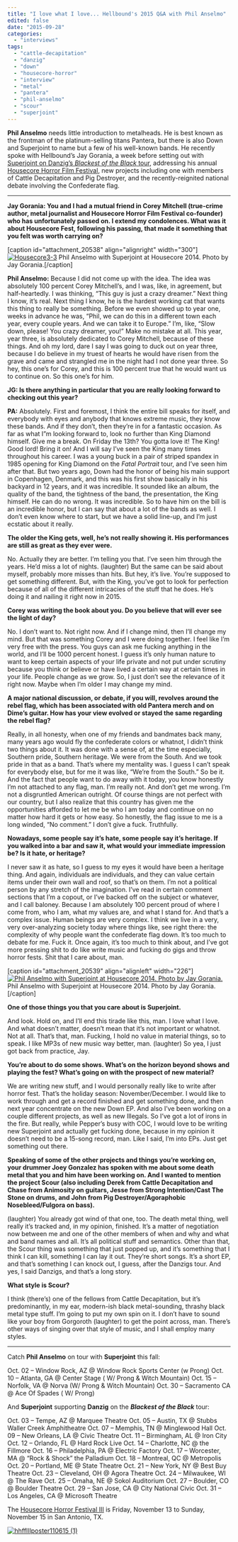 ```yaml
---
title: "I love what I love... Hellbound's 2015 Q&A with Phil Anselmo"
edited: false
date: "2015-09-28"
categories:
  - "interviews"
tags:
  - "cattle-decapitation"
  - "danzig"
  - "down"
  - "housecore-horror"
  - "interview"
  - "metal"
  - "pantera"
  - "phil-anselmo"
  - "scour"
  - "superjoint"
---
```


**Phil Anselmo** needs little introduction to metalheads. He is best known as the frontman of the platinum-selling titans Pantera, but there is also Down and Superjoint to name but a few of his well-known bands. He recently spoke with Hellbound’s Jay Gorania, a week before setting out with [Superjoint on Danzig’s _Blackest of the Black_ tour](http://www.philanselmo.com/new-dates-added-for-superjoint/), addressing his annual [Housecore Horror Film Festival](http://www.philanselmo.com/housecorehorror2015/), new projects including one with members of Cattle Decapitation and Pig Destroyer, and the recently-reignited national debate involving the Confederate flag.

* * *

**Jay Gorania: You and I had a mutual friend in Corey Mitchell (true-crime author, metal journalist and Housecore Horror Film Festival co-founder) who has unfortunately passed on. I extend my condolences. What was it about Housecore Fest, following his passing, that made it something that you felt was worth carrying on?**

\[caption id="attachment\_20538" align="alignright" width="300"\][![Housecore3-3](https://hellbound.ca/wp-content/uploads/2015/09/Housecore3-3-300x300.jpg)](https://hellbound.ca/wp-content/uploads/2015/09/Housecore3-3.jpg) Phil Anselmo with Superjoint at Housecore 2014. Photo by Jay Gorania.\[/caption\]

**Phil Anselmo:** Because I did not come up with the idea. The idea was absolutely 100 percent Corey Mitchell’s, and I was, like, in agreement, but half-heartedly. I was thinking, “This guy is just a crazy dreamer.” Next thing I know, it’s real. Next thing I know, he is the hardest working cat that wants this thing to really be something. Before we even showed up to year one, weeks in advance he was, “Phil, we can do this in a different town each year, every couple years. And we can take it to Europe.” I’m, like, “Slow down, please! You crazy dreamer, you!” Make no mistake at all. This year, year three, is absolutely dedicated to Corey Mitchell, because of these things. And oh my lord, dare I say I was going to duck out on year three, because I do believe in my truest of hearts he would have risen from the grave and came and strangled me in the night had I not done year three. So hey, this one’s for Corey, and this is 100 percent true that he would want us to continue on. So this one’s for him.

**JG: Is there anything in particular that you are really looking forward to checking out this year?**

**PA:** Absolutely. First and foremost, I think the entire bill speaks for itself, and everybody with eyes and anybody that knows extreme music, they know these bands. And if they don’t, then they’re in for a fantastic occasion. As far as what I”m looking forward to, look no further than King Diamond himself. Give me a break. On Friday the 13th? You gotta love it! The King! Good lord! Bring it on! And I will say I’ve seen the King many times throughout his career. I was a young buck in a pair of striped spandex in 1985 opening for King Diamond on the _Fatal Portrait_ tour, and I’ve seen him after that. But two years ago, Down had the honor of being his main support in Copenhagen, Denmark, and this was his first show basically in his backyard in 12 years, and it was incredible. It sounded like an album, the quality of the band, the tightness of the band, the presentation, the King himself. He can do no wrong. It was incredible. So to have him on the bill is an incredible honor, but I can say that about a lot of the bands as well. I don’t even know where to start, but we have a solid line-up, and I’m just ecstatic about it really.

**The older the King gets, well, he’s not really showing it. His performances are still as great as they ever were.**

No. Actually they are better. I’m telling you that. I’ve seen him through the years. He’d miss a lot of nights. (laughter) But the same can be said about myself, probably more misses than hits. But hey, it’s live. You’re supposed to get something different. But, with the King, you’ve got to look for perfection because of all of the different intricacies of the stuff that he does. He’s doing it and nailing it right now in 2015.

**Corey was writing the book about you. Do you believe that will ever see the light of day?**

No. I don’t want to. Not right now. And if I change mind, then I’ll change my mind. But that was something Corey and I were doing together. I feel like I’m very free with the press. You guys can ask me fucking anything in the world, and I’ll be 1000 percent honest. I guess it’s only human nature to want to keep certain aspects of your life private and not put under scrutiny because you think or believe or have lived a certain way at certain times in your life. People change as we grow. So, I just don’t see the relevance of it right now. Maybe when I’m older I may change my mind.

**A major national discussion, or debate, if you will, revolves around the rebel flag, which has been associated with old Pantera merch and on Dime’s guitar. How has your view evolved or stayed the same regarding the rebel flag?**

Really, in all honesty, when one of my friends and bandmates back many, many years ago would fly the confederate colors or whatnot, I didn’t think two things about it. It was done with a sense of, at the time especially, Southern pride, Southern heritage. We were from the South. And we took pride in that as a band. That’s where my mentality was. I guess I can’t speak for everybody else, but for me it was like, “We’re from the South.” So be it. And the fact that people want to do away with it today, you know honestly I’m not attached to any flag, man. I’m really not. And don’t get me wrong. I’m not a disgruntled American outright. Of course things are not perfect with our country, but I also realize that this country has given me the opportunities afforded to let me be who I am today and continue on no matter how hard it gets or how easy. So honestly, the flag issue to me is a long winded, “No comment.” I don’t give a fuck. Truthfully.

**Nowadays, some people say it’s hate, some people say it’s heritage. If you walked into a bar and saw it, what would your immediate impression be? Is it hate, or heritage?**

I never saw it as hate, so I guess to my eyes it would have been a heritage thing. And again, individuals are individuals, and they can value certain items under their own wall and roof, so that’s on them. I’m not a political person by any stretch of the imagination. I’ve read in certain comment sections that I’m a copout, or I’ve backed off on the subject or whatever, and I call baloney. Because I am absolutely 100 percent proud of where I come from, who I am, what my values are, and what I stand for. And that’s a complex issue. Human beings are very complex. I think we live in a very, very over-analyzing society today where things like, see right there: the complexity of why people want the confederate flag down. It’s too much to debate for me. Fuck it. Once again, it’s too much to think about, and I’ve got more pressing shit to do like write music and fucking do gigs and throw horror fests. Shit that I care about, man.

\[caption id="attachment\_20539" align="alignleft" width="226"\][![Phil Anselmo with Superjoint at Housecore 2014. Photo by Jay Gorania.](https://hellbound.ca/wp-content/uploads/2015/09/Housecore4-4-226x300.jpg)](https://hellbound.ca/wp-content/uploads/2015/09/Housecore4-4.jpg) Phil Anselmo with Superjoint at Housecore 2014. Photo by Jay Gorania.\[/caption\]

**One of those things you that you care about is Superjoint.**

And look. Hold on, and I’ll end this tirade like this, man. I love what I love. And what doesn’t matter, doesn’t mean that it’s not important or whatnot. Not at all. That’s that, man. Fucking, I hold no value in material things, so to speak. I like MP3s of new music way better, man. (laughter) So yea, I just got back from practice, Jay.

**You’re about to do some shows. What’s on the horizon beyond shows and playing the fest? What’s going on with the prospect of new material?**

We are writing new stuff, and I would personally really like to write after horror fest. That’s the holiday season: November/December. I would like to work through and get a record finished and get something done, and then next year concentrate on the new Down EP. And also I’ve been working on a couple different projects, as well as new Illegals. So I’ve got a lot of irons in the fire. But really, while Pepper’s busy with COC, I would love to be writing new Superjoint and actually get fucking done, because in my opinion it doesn’t need to be a 15-song record, man. Like I said, I’m into EPs. Just get something out there.

**Speaking of some of the other projects and things you’re working on, your drummer Joey Gonzalez has spoken with me about some death metal that you and him have been working on. And I wanted to mention the project Scour (also including Derek from Cattle Decapitation and Chase from Animosity on guitars, Jesse from Strong Intention/Cast The Stone on drums, and John from Pig Destroyer/Agoraphobic Nosebleed/Fulgora on bass).**

(laughter) You already got wind of that one, too. The death metal thing, well really it’s tracked and, in my opinion, finished. It’s a matter of negotiation now between me and one of the other members of when and why and what and band names and all. It’s all political stuff and semantics. Other than that, the Scour thing was something that just popped up, and it’s something that I think I can kill, something I can lay it out. They’re short songs. It’s a short EP, and that’s something I can knock out, I guess, after the Danzigs tour. And yes, I said Danzigs, and that’s a long story.

**What style is Scour?**

I think (there’s) one of the fellows from Cattle Decapitation, but it’s predominantly, in my ear, modern-ish black metal-sounding, thrashy black metal type stuff. I’m going to put my own spin on it. I don’t have to sound like your boy from Gorgoroth (laughter) to get the point across, man. There’s other ways of singing over that style of music, and I shall employ many styles.

* * *

Catch **Phil Anselmo** on tour with **Superjoint** this fall:

Oct. 02 – Window Rock, AZ @ Window Rock Sports Center (w Prong) Oct. 10 – Atlanta, GA @ Center Stage ( W/ Prong & Witch Mountain) Oct. 15 – Norfolk, VA @ Norva (W/ Prong & Witch Mountain) Oct. 30 – Sacramento CA @ Ace Of Spades ( W/ Prong)

And **Superjoint** supporting **Danzig** on the _**Blackest of the Black**_ tour:

Oct. 03 – Tempe, AZ @ Marquee Theatre Oct. 05 – Austin, TX @ Stubbs Waller Creek Amphitheatre Oct. 07 – Memphis, TN @ Minglewood Hall Oct. 09 – New Orleans, LA @ Civic Theatre Oct. 11 – Birmingham, AL @ Iron City Oct. 12 – Orlando, FL @ Hard Rock Live Oct. 14 – Charlotte, NC @ the Fillmore Oct. 16 – Philadelphia, PA @ Electric Factory Oct. 17 – Worcester, MA @ “Rock & Shock” the Palladium Oct. 18 – Montreal, QC @ Metropolis Oct. 20 – Portland, ME @ State Theatre Oct. 21 – New York, NY @ Best Buy Theatre Oct. 23 – Cleveland, OH @ Agora Theatre Oct. 24 – Milwaukee, WI @ The Rave Oct. 25 – Omaha, NE @ Sokol Auditorium Oct. 27 – Boulder, CO @ Boulder Theatre Oct. 29 – San Jose, CA @ City National Civic Oct. 31 – Los Angeles, CA @ Microsoft Theatre

The [Housecore Horror Festival III](http://www.philanselmo.com/housecorehorror2015/) is Friday, November 13 to Sunday, November 15 in San Antonio, TX.

[![hhffIIlposter110615 (1)](https://hellbound.ca/wp-content/uploads/2015/09/hhffIIlposter110615-1.jpg)](https://hellbound.ca/wp-content/uploads/2015/09/hhffIIlposter110615-1.jpg)

